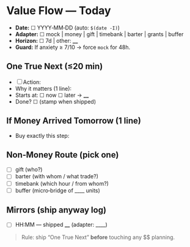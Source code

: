 # Value Flow — Today

- **Date:** ☐ YYYY‑MM‑DD (auto: `$(date -I)`)
- **Adapter:** ☐ mock | money | gift | timebank | barter | grants | buffer
- **Horizon:** ☐ 7d | other: **\_\_**
- **Guard:** If anxiety ≥ 7/10 → force `mock` for 48h.

## One True Next (≤20 min)

- ☐ Action:
- Why it matters (1 line):
- Starts at: ☐ now ☐ later → ****\_\_****
- Done? ☐ (stamp when shipped)

## If Money Arrived Tomorrow (1 line)

- Buy exactly this step:

## Non‑Money Route (pick one)

- ☐ gift (who?)
- ☐ barter (with whom / what trade?)
- ☐ timebank (which hour / from whom?)
- ☐ buffer (micro‑bridge of \_\_\_\_ units)

## Mirrors (ship anyway log)

- [ ] HH:MM — shipped **\_\_** (adapter: \_\_\_\_)

> Rule: ship “One True Next” **before** touching any $$ planning.

